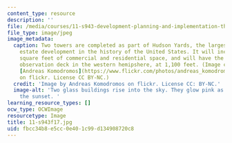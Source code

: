 ```yaml
---
content_type: resource
description: ''
file: /media/courses/11-s943-development-planning-and-implementation-the-dialectic-of-theory-and-practice-fall-2017/fbcc34b8e5cc0e401c99d134908720c8_11-s943f17.jpg
file_type: image/jpeg
image_metadata:
  caption: Two towers are completed as part of Hudson Yards, the largest private real
    estate development in the history of the United States. It will include 18 million
    square feet of commercial and residential space, and will have the highest outdoor
    observation deck in the western hemipshere, at 1,100 feet. (Image courtesy of
    [Andreas Komodromos](https://www.flickr.com/photos/andreas_komodromos/26892081679/in/photolist-GYmWYF-KhbUZf-25SCsuk-nV9E2D-83zBnw-rnM1Wh-mmyiXU-Eh6yEg-7iuWGY-Gk7KWR-HmzPaA-9AGKr8-jUr7ou-bLFGoM-J9nzsW-Jdi3a8-CeWwCy-9FGk2L-ehNsHV-49z3Pz-F3Go7t-H8EZNg-GEapmE-CwDP1Z-ZbTTPC-hiykqU-21dTpiC-e7nKJB-9FGiME-23xGxbg-21u7jYj-aBmVCV-6yfVj1-A6yiA6-G6opX2-r3JBci-qVRR3S-oYVsd1-VnGMpk-dNJDGf-sgnWPz-Vot176-oXPTkJ-Un5xnj-UkypzJ-HjZYH8-RS5GyQ-68XWoE-a9RAnF-6ccWTP)
    on flickr. License CC BY-NC.)
  credit: 'Image by Andreas Komodromos on flickr. License CC: BY-NC.'
  image-alt: 'Two glass buildings rise into the sky. They glow pink as they reflect
    the sunset. '
learning_resource_types: []
ocw_type: OCWImage
resourcetype: Image
title: 11-s943f17.jpg
uid: fbcc34b8-e5cc-0e40-1c99-d134908720c8
---
```

